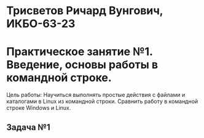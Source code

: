 # Трисветов Ричард Вунгович, ИКБО-63-23
# Практическое занятие №1. Введение, основы работы в командной строке.
Цель работы: Научиться выполнять простые действия с файлами и каталогами в Linux из командной строки. Сравнить работу в командной строке Windows и Linux.
## Задача №1
